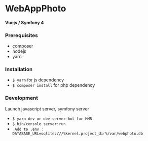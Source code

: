 # WebAppPhoto

#### Vuejs / Symfony 4

### Prerequisites
* composer
* nodejs
* yarn

### Installation
* ```$ yarn``` for js dependency
* ```$ composer install``` for php dependency

### Development
Launch javascript server, symfony server
* ```$ yarn dev or dev-server-hot for HMR```
* ```$ bin/console server:run```
* ``` Add to .env : DATABASE_URL=sqlite:///%kernel.project_dir%/var/webphoto.db``` 
